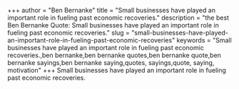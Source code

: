 +++
author = "Ben Bernanke"
title = "Small businesses have played an important role in fueling past economic recoveries."
description = "the best Ben Bernanke Quote: Small businesses have played an important role in fueling past economic recoveries."
slug = "small-businesses-have-played-an-important-role-in-fueling-past-economic-recoveries"
keywords = "Small businesses have played an important role in fueling past economic recoveries.,ben bernanke,ben bernanke quotes,ben bernanke quote,ben bernanke sayings,ben bernanke saying,quotes, sayings,quote, saying, motivation"
+++
Small businesses have played an important role in fueling past economic recoveries.
